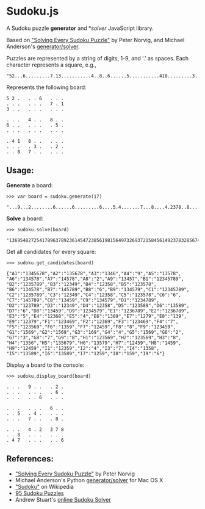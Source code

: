 Sudoku.js
==========

A Sudoku puzzle **generator** and **solver* JavaScript library.

Based on ["Solving Every Sudoku Puzzle"][1] by Peter Norvig, and 
Michael Anderson's [generator/solver][2].


Puzzles are represented by a string of digits, 1-9, and '.' as spaces. Each
character represents a square, e.g., 

    "52...6.........7.13...........4..8..6......5...........418.........3..2...87....."
    
Represents the following board:

    5 2 .   . . 6   . . .   
    . . .   . . .   7 . 1   
    3 . .   . . .   . . .   
    
    . . .   4 . .   8 . .   
    6 . .   . . .   . 5 .   
    . . .   . . .   . . .   
    
    . 4 1   8 . .   . . .   
    . . .   . 3 .   . 2 .   
    . . 8   7 . .   . . .


Usage:
------

**Generate** a board:

    >>> var board = sudoku.generate(17)
    
    "...9...2........6......6.........6....5.4.......7...8....4.2378..8.......47.....6"

**Solve** a board:

    >>> sudoku.solve(board)
    
    "136954827254178963789236145472385619815649732693721584561492378328567491947813256"

Get all candidates for every square:

    >>> sudoku.get_candidates(board)
    
    {"A1":"1345678","A2":"135678","A3":"1346","A4":"9","A5":"13578",
    "A6":"134578","A7":"14578","A8":"2","A9":"13457","B1":"12345789",
    "B2":"1235789","B3":"12349","B4":"12358","B5":"123578",
    "B6":"134578","B7":"145789","B8":"6","B9":"134579","C1":"12345789",
    "C2":"1235789","C3":"12349","C4":"12358","C5":"123578","C6":"6",
    "C7":"145789","C8":"13459","C9":"134579","D1":"1234789",
    "D2":"123789","D3":"12349","D4":"12358","D5":"123589","D6":"13589",
    "D7":"6","D8":"13459","D9":"1234579","E1":"1236789","E2":"1236789",
    "E3":"5","E4":"12368","E5":"4","E6":"1389","E7":"1279","E8":"139",
    "E9":"12379","F1":"123469","F2":"12369","F3":"123469","F4":"7",
    "F5":"123569","F6":"1359","F7":"12459","F8":"8","F9":"123459",
    "G1":"1569","G2":"1569","G3":"169","G4":"4","G5":"1569","G6":"2",
    "G7":"3","G8":"7","G9":"8","H1":"123569","H2":"123569","H3":"8",
    "H4":"1356","H5":"135679","H6":"13579","H7":"12459","H8":"1459",
    "H9":"12459","I1":"12359","I2":"4","I3":"7","I4":"1358",
    "I5":"13589","I6":"13589","I7":"1259","I8":"159","I9":"6"}

Display a board to the console:

    >>> sudoku.display_board(board)
    
    . . .   9 . .   . 2 .   
    . . .   . . .   . 6 .   
    . . .   . . 6   . . .   
    
    . . .   . . .   6 . .   
    . . 5   . 4 .   . . .   
    . . .   7 . .   . 8 .   
    
    . . .   4 . 2   3 7 8   
    . . 8   . . .   . . .   
    . 4 7   . . .   . . 6 
    

References:
-----------

- ["Solving Every Sudoku Puzzle"][1] by Peter Norvig
- Michael Anderson's Python [generator/solver][2] for Mac OS X
- ["Sudoku"][3] on Wikipedia
- [95 Sudoku Puzzles][4]
- Andrew Stuart's [online Sudoku Solver][5]


[1]: http://norvig.com/sudoku.html
[2]: https://github.com/andermic/cousins/tree/master/sudoku
[3]: http://en.wikipedia.org/wiki/Sudoku
[4]: http://magictour.free.fr/top95
[5]: http://www.sudokuwiki.org/sudoku.htm
